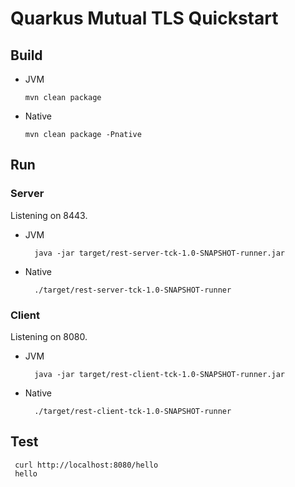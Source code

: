 # Quarkus Mutual TLS Quickstart

## Build

* JVM 
  ```
  mvn clean package
  ```
* Native
  ```
  mvn clean package -Pnative
  ```

## Run

### Server

Listening on 8443.

* JVM 
  ```
    java -jar target/rest-server-tck-1.0-SNAPSHOT-runner.jar
  ```
* Native
  ```
    ./target/rest-server-tck-1.0-SNAPSHOT-runner
  ```
 
### Client

Listening on 8080.

* JVM 
  ```
    java -jar target/rest-client-tck-1.0-SNAPSHOT-runner.jar
  ```
* Native
  ```
    ./target/rest-client-tck-1.0-SNAPSHOT-runner
  ```
  
## Test

```
 curl http://localhost:8080/hello
 hello
```



